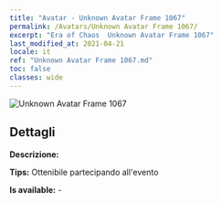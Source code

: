 ```yaml
---
title: "Avatar - Unknown Avatar Frame 1067"
permalink: /Avatars/Unknown Avatar Frame 1067/
excerpt: "Era of Chaos  Unknown Avatar Frame 1067"
last_modified_at: 2021-04-21
locale: it
ref: "Unknown Avatar Frame 1067.md"
toc: false
classes: wide
---
```

 ![Unknown Avatar Frame 1067](/images/a/avatarFrame_67.png)

## Dettagli

 **Descrizione:**  

 **Tips:** Ottenibile partecipando all'evento 

 **Is available:**  - 

